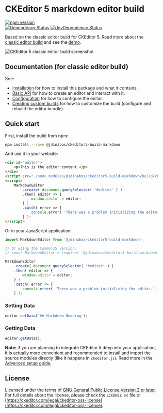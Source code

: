 CKEditor 5 markdown editor build
========================================

[![npm version](https://badge.fury.io/js/%40jdinabox%2Fckeditor5-build-markdown.svg)](https://badge.fury.io/js/%40jdinabox%2Fckeditor5-build-markdown)
<br>
[![Dependency Status](https://david-dm.org/jdinabox/ckeditor5-build-markdown/status.svg)](https://david-dm.org/ckeditor/ckeditor5-build-classic)
[![devDependency Status](https://david-dm.org/jdinabox/ckeditor5-build-markdown/dev-status.svg)](https://david-dm.org/ckeditor/ckeditor5-build-classic?type=dev)

Based on the classic editor build for CKEditor 5. Read more about the [classic editor build](https://ckeditor.com/docs/ckeditor5/latest/builds/guides/overview.html#classic-editor) and see the [demo](https://ckeditor.com/docs/ckeditor5/latest/examples/builds/classic-editor.html).

![CKEditor 5 classic editor build screenshot](https://c.cksource.com/a/1/img/npm/ckeditor5-build-classic.png)

## Documentation (for classic editor build)

See:

* [Installation](https://ckeditor.com/docs/ckeditor5/latest/builds/guides/integration/installation.html) for how to install this package and what it contains.
* [Basic API](https://ckeditor.com/docs/ckeditor5/latest/builds/guides/integration/basic-api.html) for how to create an editor and interact with it.
* [Configuration](https://ckeditor.com/docs/ckeditor5/latest/builds/guides/integration/configuration.html) for how to configure the editor.
* [Creating custom builds](https://ckeditor.com/docs/ckeditor5/latest/builds/guides/development/custom-builds.html) for how to customize the build (configure and rebuild the editor bundle).

## Quick start

First, install the build from npm:

```bash
npm install --save @jdinabox/ckeditor5-build-markdown
```

And use it in your website:

```html
<div id="editor">
	<p>This is the editor content.</p>
</div>
<script src="./node_modules/@jdinabox/ckeditor5-build-markdown/build/ckeditor.js"></script>
<script>
	MarkdownEditor
		.create( document.querySelector( '#editor' ) )
		.then( editor => {
			window.editor = editor;
		} )
		.catch( error => {
			console.error( 'There was a problem initializing the editor.', error );
		} );
</script>
```

Or in your JavaScript application:

```js
import MarkdownEditor from '@jdinabox/ckeditor5-build-markdown';

// Or using the CommonJS version:
// const MarkdownEditor = require( '@jdinabox/ckeditor5-build-markdown' );

MarkdownEditor
	.create( document.querySelector( '#editor' ) )
	.then( editor => {
		window.editor = editor;
	} )
	.catch( error => {
		console.error( 'There was a problem initializing the editor.', error );
	} );
```

### Setting Data
```js
editor.setData('## Markdown Heading');
```

### Getting Data
```js
editor.getData();
```

**Note:** If you are planning to integrate CKEditor 5 deep into your application, it is actually more convenient and recommended to install and import the source modules directly (like it happens in `ckeditor.js`). Read more in the [Advanced setup guide](https://ckeditor.com/docs/ckeditor5/latest/builds/guides/integration/advanced-setup.html).

## License

Licensed under the terms of [GNU General Public License Version 2 or later](http://www.gnu.org/licenses/gpl.html). For full details about the license, please check the `LICENSE.md` file or [https://ckeditor.com/legal/ckeditor-oss-license](https://ckeditor.com/legal/ckeditor-oss-license).
